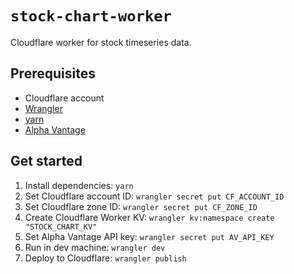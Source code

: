# `stock-chart-worker`

Cloudflare worker for stock timeseries data.

## Prerequisites

- Cloudflare account
- [Wrangler](https://developers.cloudflare.com/workers/cli-wrangler)
- [yarn](https://yarnpkg.com)
- [Alpha Vantage](https://www.alphavantage.co)

## Get started

1. Install dependencies: `yarn`
2. Set Cloudflare account ID: `wrangler secret put CF_ACCOUNT_ID`
3. Set Cloudflare zone ID: `wrangler secret put CF_ZONE_ID`
4. Create Cloudflare Worker KV: `wrangler kv:namespace create "STOCK_CHART_KV"`
5. Set Alpha Vantage API key: `wrangler secret put AV_API_KEY`
6. Run in dev machine: `wrangler dev`
7. Deploy to Cloudflare: `wrangler publish`
